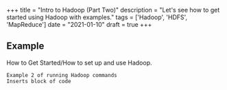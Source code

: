 +++
title = "Intro to Hadoop (Part Two)"
description = "Let's see how to get started using Hadoop with examples."
tags = ['Hadoop', 'HDFS', 'MapReduce']
date = "2021-01-10"
draft = true
+++

## Example

How to Get Started/How to set up and use Hadoop. 

```
Example 2 of running Hadoop commands
Inserts block of code
```
